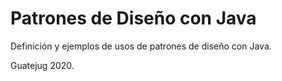 # Patrones de Diseño con Java

Definición y ejemplos de usos de patrones de diseño con Java.

Guatejug 2020.
